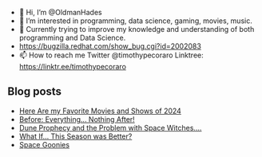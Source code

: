 - 👋 Hi, I’m @OldmanHades
- 👀 I’m interested in programming, data science, gaming, movies, music.
- 🌱 Currently trying to improve my knowledge and understanding of both programming and Data Science.
- https://bugzilla.redhat.com/show_bug.cgi?id=2002083
- 📫 How to reach me Twitter @timothypecoraro
Linktree: https://linktr.ee/timothypecoraro

## Blog posts
<!-- BLOG-POST-LIST:START -->
- [Here Are my Favorite Movies and Shows of 2024](https://medium.com/@timothypecoraro/here-are-my-favorite-movies-and-shows-of-2024-f2dfc4ac8ea1?source=rss-5097f5c9b801------2)
- [Before: Everything… Nothing After!](https://medium.com/@timothypecoraro/before-everything-nothing-after-d6eb14dbe110?source=rss-5097f5c9b801------2)
- [Dune Prophecy and the Problem with Space Witches….](https://medium.com/@timothypecoraro/dune-prophecy-and-the-problem-with-space-witches-9b66d368215c?source=rss-5097f5c9b801------2)
- [What If… This Season was Better?](https://medium.com/@timothypecoraro/what-if-this-season-was-better-b0fe88f766ff?source=rss-5097f5c9b801------2)
- [Space Goonies](https://medium.com/@timothypecoraro/space-goonies-4c15af4fa023?source=rss-5097f5c9b801------2)
<!-- BLOG-POST-LIST:END -->
